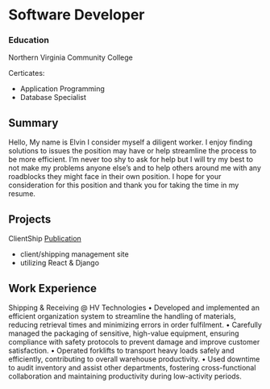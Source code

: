 # Software Developer

### Education
Northern Virginia 
Community College

Certicates:
- Application Programming 
- Database Specialist



## Summary
Hello,
My name is Elvin I consider myself a diligent worker. I enjoy finding solutions to issues the position may
have or help streamline the process to be more efficient. I’m never too shy to ask for help but I will try
my best to not make my problems anyone else’s and to help others around me with any roadblocks they
might face in their own position. I hope for your consideration for this position and thank you for taking
the time in my resume.

## Projects 
ClientShip 
[Publication](https://github.com/El-Bean01/Clientship)
- client/shipping management site
- utilizing React & Django

## Work Experience 
Shipping & Receiving @ HV Technologies
• Developed and implemented an efficient organization system to streamline the handling of materials,
reducing retrieval times and minimizing errors in order fulfilment.
• Carefully managed the packaging of sensitive, high-value equipment, ensuring compliance with safety
protocols to prevent damage and improve customer satisfaction.
• Operated forklifts to transport heavy loads safely and efficiently, contributing to overall warehouse
productivity.
• Used downtime to audit inventory and assist other departments, fostering cross-functional collaboration
and maintaining productivity during low-activity periods.
